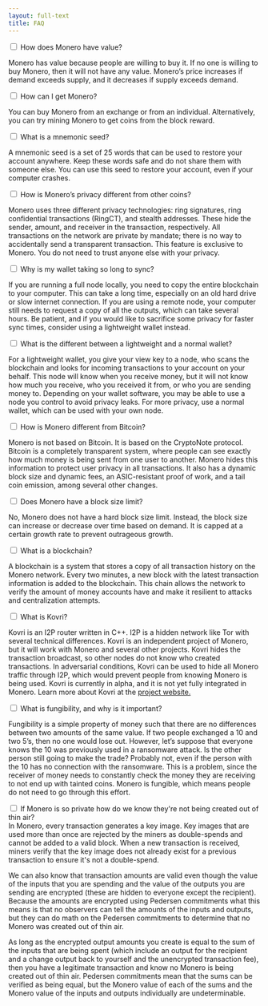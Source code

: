 ```yaml
---
layout: full-text
title: FAQ
---
```


<div class="tab">
    <input id="tab-one" type="checkbox" name="tabs" class="accordian">
    <label for="tab-one" class="accordian">How does Monero have value?</label>
    
<div class="tab-content" markdown="1">

Monero has value because people are willing to buy it. If no one is willing to buy Monero, then it will not have any value. Monero’s price increases if demand exceeds supply, and it decreases if supply exceeds demand.

</div>

</div>

<div class="tab">
    <input id="tab-two" type="checkbox" name="tabs" class="accordian">
    <label for="tab-two" class="accordian">How can I get Monero?</label>
    
<div class="tab-content" markdown="1">

You can buy Monero from an exchange or from an individual. Alternatively, you can try mining Monero to get coins from the block reward.
</div>

</div>

<div class="tab">
    <input id="tab-three" type="checkbox" name="tabs" class="accordian">
    <label for="tab-three" class="accordian">What is a mnemonic seed?</label>
    
<div class="tab-content" markdown="1">

A mnemonic seed is a set of 25 words that can be used to restore your account anywhere. Keep these words safe and do not share them with someone else. You can use this seed to restore your account, even if your computer crashes.
</div>

</div>

<div class="tab">
    <input id="tab-four" type="checkbox" name="tabs" class="accordian">
    <label for="tab-four" class="accordian">How is Monero’s privacy different from other coins?</label>
    
<div class="tab-content" markdown="1">

Monero uses three different privacy technologies: ring signatures, ring confidential transactions (RingCT), and stealth addresses. These hide the sender, amount, and receiver in the transaction, respectively. All transactions on the network are private by mandate; there is no way to accidentally send a transparent transaction. This feature is exclusive to Monero. You do not need to trust anyone else with your privacy.
</div>

</div>

<div class="tab">
    <input id="tab-five" type="checkbox" name="tabs" class="accordian">
    <label for="tab-five" class="accordian">Why is my wallet taking so long to sync?</label>
    
<div class="tab-content" markdown="1">

If you are running a full node locally, you need to copy the entire blockchain to your computer. This can take a long time, especially on an old hard drive or slow internet connection. If you are using a remote node, your computer still needs to request a copy of all the outputs, which can take several hours. Be patient, and if you would like to sacrifice some privacy for faster sync times, consider using a lightweight wallet instead.
</div>

</div>

<div class="tab">
    <input id="tab-six" type="checkbox" name="tabs" class="accordian">
    <label for="tab-six" class="accordian">What is the different between a lightweight and a normal wallet?</label>
    
<div class="tab-content" markdown="1">

For a lightweight wallet, you give your view key to a node, who scans the blockchain and looks for incoming transactions to your account on your behalf. This node will know when you receive money, but it will not know how much you receive, who you received it from, or who you are sending money to. Depending on your wallet software, you may be able to use a node you control to avoid privacy leaks. For more privacy, use a normal wallet, which can be used with your own node.
</div>

</div>

<div class="tab">
    <input id="tab-seven" type="checkbox" name="tabs" class="accordian">
    <label for="tab-seven" class="accordian">How is Monero different from Bitcoin?</label>
    
<div class="tab-content" markdown="1">

Monero is not based on Bitcoin. It is based on the CryptoNote protocol. Bitcoin is a completely transparent system, where people can see exactly how much money is being sent from one user to another. Monero hides this information to protect user privacy in all transactions. It also has a dynamic block size and dynamic fees, an ASIC-resistant proof of work, and a tail coin emission, among several other changes.
</div>

</div>

<div class="tab">
    <input id="tab-eight" type="checkbox" name="tabs" class="accordian">
    <label for="tab-eight" class="accordian">Does Monero have a block size limit?</label>
    
<div class="tab-content" markdown="1">

No, Monero does not have a hard block size limit. Instead, the block size can increase or decrease over time based on demand. It is capped at a certain growth rate to prevent outrageous growth.
</div>

</div>

<div class="tab">
    <input id="tab-nine" type="checkbox" name="tabs" class="accordian">
    <label for="tab-nine" class="accordian">What is a blockchain?</label>
    
<div class="tab-content" markdown="1">

A blockchain is a system that stores a copy of all transaction history on the Monero network. Every two minutes, a new block with the latest transaction information is added to the blockchain. This chain allows the network to verify the amount of money accounts have and make it resilient to attacks and centralization attempts.
</div>

</div>

<div class="tab">
    <input id="tab-ten" type="checkbox" name="tabs" class="accordian">
    <label for="tab-ten" class="accordian">What is Kovri?</label>
    
<div class="tab-content" markdown="1">

Kovri is an I2P router written in C++. I2P is a hidden network like Tor with several technical differences. Kovri is an independent project of Monero, but it will work with Monero and several other projects. Kovri hides the transaction broadcast, so other nodes do not know who created transactions. In adversarial conditions, Kovri can be used to hide all Monero traffic through I2P, which would prevent people from knowing Monero is being used. Kovri is currently in alpha, and it is not yet fully integrated in Monero. Learn more about Kovri at the [project website.](https://getkovri.org)
</div>

</div>

<div class="tab">
    <input id="tab-eleven" type="checkbox" name="tabs" class="accordian">
    <label for="tab-eleven" class="accordian">What is fungibility, and why is it important?</label>
    
<div class="tab-content" markdown="1">

Fungibility is a simple property of money such that there are no differences between two amounts of the same value. If two people exchanged a 10 and two 5’s, then no one would lose out. However, let’s suppose that everyone knows the 10 was previously used in a ransomware attack. Is the other person still going to make the trade? Probably not, even if the person with the 10 has no connection with the ransomware. This is a problem, since the receiver of money needs to constantly check the money they are receiving to not end up with tainted coins. Monero is fungible, which means people do not need to go through this effort.
</div>

</div>

<div class="tab">
    <input id="tab-eleven" type="checkbox" name="tabs" class="accordian">
    <label for="tab-eleven" class="accordian">If Monero is so private how do we know they're not being created out of thin air?</label>
    
<div class="tab-content" markdown="1">
In Monero, every transaction generates a key image. Key images that are used more than once are rejected by the miners as double-spends and cannot be added to a valid block. When a new transaction is received, miners verify that the key image does not already exist for a previous transaction to ensure it's not a double-spend.

We can also know that transaction amounts are valid even though the value of the inputs that you are spending and the value of the outputs you are sending are encrypted (these are hidden to everyone except the recipient). Because the amounts are encrypted using Pedersen commitments what this means is that no observers can tell the amounts of the inputs and outputs, but they can do math on the Pedersen commitments to determine that no Monero was created out of thin air.

As long as the encrypted output amounts you create is equal to the sum of the inputs that are being spent (which include an output for the recipient and a change output back to yourself and the unencrypted transaction fee), then you have a legitimate transaction and know no Monero is being created out of thin air. Pedersen commitments mean that the sums can be verified as being equal, but the Monero value of each of the sums and the Monero value of the inputs and outputs individually are undeterminable.
</div>

</div>
